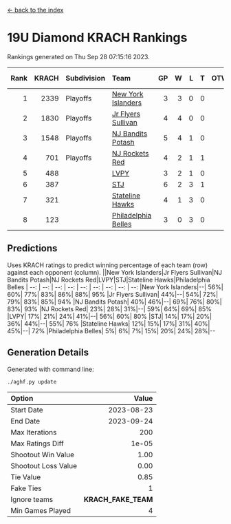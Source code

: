 [<- back to the index](readme.md)
# 19U Diamond KRACH Rankings
Rankings generated on Thu Sep 28 07:15:16 2023.

Rank|KRACH|Subdivision|Team|GP|W|L|T|OTW|OTL|SoS|Exp Wins|Win Diff
---:|---:|:---|:---|---:|---:|---:|---:|---:|---:|---:|---:|---:
1|2339|Playoffs|[New York Islanders](https://gamesheetstats.com/seasons/3663/teams/140861/schedule)|3|3|0|0|0|0|617|3.8|-0.0
2|1830|Playoffs|[Jr Flyers Sullivan](https://gamesheetstats.com/seasons/3663/teams/140859/schedule)|4|4|0|0|1|0|309|4.8|-0.0
3|1548|Playoffs|[NJ Bandits Potash](https://gamesheetstats.com/seasons/3663/teams/140857/schedule)|5|4|1|0|0|0|760|4.9|0.0
4|701|Playoffs|[NJ Rockets Red](https://gamesheetstats.com/seasons/3663/teams/140855/schedule)|4|2|1|1|0|0|647|3.7|0.0
5|488||[LVPY](https://gamesheetstats.com/seasons/3663/teams/140860/schedule)|3|2|1|0|0|0|357|2.9|0.0
6|387||[STJ](https://gamesheetstats.com/seasons/3663/teams/140858/schedule)|6|2|3|1|0|0|737|3.7|0.0
7|321||[Stateline Hawks](https://gamesheetstats.com/seasons/3663/teams/141851/schedule)|4|1|3|0|0|1|1161|1.8|-0.0
8|123||[Philadelphia Belles](https://gamesheetstats.com/seasons/3663/teams/140864/schedule)|3|0|3|0|0|0|631|0.9|0.0

## Predictions
Uses KRACH ratings to predict winning percentage of each team (row) against each opponent (column).
||New York Islanders|Jr Flyers Sullivan|NJ Bandits Potash|NJ Rockets Red|LVPY|STJ|Stateline Hawks|Philadelphia Belles
| --: | --: | --: | --: | --: | --: | --: | --: | --: 
|New York Islanders|--| 56%| 60%| 77%| 83%| 86%| 88%| 95%
|Jr Flyers Sullivan| 44%|--| 54%| 72%| 79%| 83%| 85%| 94%
|NJ Bandits Potash| 40%| 46%|--| 69%| 76%| 80%| 83%| 93%
|NJ Rockets Red| 23%| 28%| 31%|--| 59%| 64%| 69%| 85%
|LVPY| 17%| 21%| 24%| 41%|--| 56%| 60%| 80%
|STJ| 14%| 17%| 20%| 36%| 44%|--| 55%| 76%
|Stateline Hawks| 12%| 15%| 17%| 31%| 40%| 45%|--| 72%
|Philadelphia Belles|  5%|  6%|  7%| 15%| 20%| 24%| 28%|--

## Generation Details

Generated with command line:
```
./aghf.py update
```

| Option | Value |
| :----- | ----: |
| Start Date | 2023-08-23 |
| End Date | 2023-09-24 |
| Max Iterations | 200 |
| Max Ratings Diff | 1e-05 |
| Shootout Win Value | 1.00 |
| Shootout Loss Value | 0.00 |
| Tie Value | 0.85 |
| Fake Ties | 1 |
| Ignore teams | __KRACH_FAKE_TEAM__ |
| Min Games Played | 4 |

